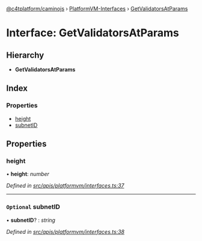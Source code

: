 [@c4tplatform/caminojs](../api.md) › [PlatformVM-Interfaces](../modules/platformvm_interfaces.md) › [GetValidatorsAtParams](platformvm_interfaces.getvalidatorsatparams.md)

# Interface: GetValidatorsAtParams

## Hierarchy

* **GetValidatorsAtParams**

## Index

### Properties

* [height](platformvm_interfaces.getvalidatorsatparams.md#height)
* [subnetID](platformvm_interfaces.getvalidatorsatparams.md#optional-subnetid)

## Properties

###  height

• **height**: *number*

*Defined in [src/apis/platformvm/interfaces.ts:37](https://github.com/chain4travel/caminojs/blob/8077d740/src/apis/platformvm/interfaces.ts#L37)*

___

### `Optional` subnetID

• **subnetID**? : *string*

*Defined in [src/apis/platformvm/interfaces.ts:38](https://github.com/chain4travel/caminojs/blob/8077d740/src/apis/platformvm/interfaces.ts#L38)*
